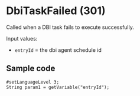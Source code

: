 # DbiTaskFailed (301)

Called when a DBI task fails to execute successfully.

Input values:

* `entryId` = the dbi agent schedule id


## Sample code

```crmscript
#setLanguageLevel 3;
String param1 = getVariable("entryId");
```
